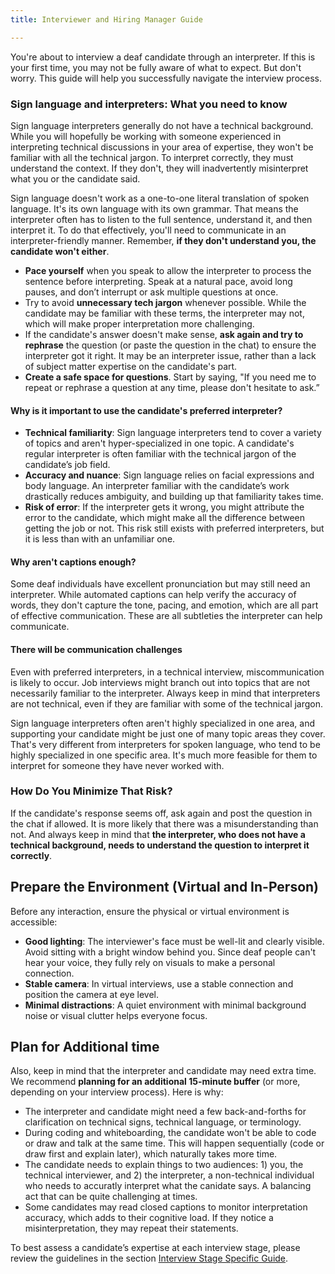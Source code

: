 ```yaml
---
title: Interviewer and Hiring Manager Guide

---
```

You're about to interview a deaf candidate through an interpreter. If this is your first time, you may not be fully aware of what to expect. But don't worry. This guide will help you successfully navigate the interview process.

### Sign language and interpreters: What you need to know
Sign language interpreters generally do not have a technical background. While you will hopefully be working with someone experienced in interpreting technical discussions in your area of expertise, they won't be familiar with all the technical jargon. To interpret correctly, they must understand the context. If they don't, they will inadvertently misinterpret what you or the candidate said. 

Sign language doesn't work as a one-to-one literal translation of spoken language. It's its own language with its own grammar. That means the interpreter often has to listen to the full sentence, understand it, and then interpret it. To do that effectively, you'll need to communicate in an interpreter-friendly manner. Remember, **if they don't understand you, the candidate won't either**. 
- **Pace yourself** when you speak to allow the interpreter to process the sentence before interpreting. Speak at a natural pace, avoid long pauses, and don’t interrupt or ask multiple questions at once.
- Try to avoid **unnecessary tech jargon** whenever possible. While the candidate may be familiar with these terms, the interpreter may not, which will make proper interpretation more challenging.
- If the candidate's answer doesn't make sense, **ask again and try to rephrase** the question (or paste the question in the chat) to ensure the interpreter got it right. It may be an interpreter issue, rather than a lack of subject matter expertise on the candidate's part. 
- **Create a safe space for questions**. Start by saying, "If you need me to repeat or rephrase a question at any time, please don't hesitate to ask.”

#### Why is it important to use the candidate's preferred interpreter? 
- **Technical familiarity**: Sign language interpreters tend to cover a variety of topics and aren't hyper-specialized in one topic. A candidate's regular interpreter is often familiar with the technical jargon of the candidate’s job field.
- **Accuracy and nuance**: Sign language relies on facial expressions and body language. An interpreter familiar with the candidate’s work drastically reduces ambiguity, and building up that familiarity takes time.
- **Risk of error**: If the interpreter gets it wrong, you might attribute the error to the candidate, which might make all the difference between getting the job or not. This risk still exists with preferred interpreters, but it is less than with an unfamiliar one. 

#### Why aren't captions enough?
Some deaf individuals have excellent pronunciation but may still need an interpreter. While automated captions can help verify the accuracy of words, they don't capture the tone, pacing, and emotion, which are all part of effective communication. These are all subtleties the interpreter can help communicate.  
#### There will be communication challenges
Even with preferred interpreters, in a technical interview, miscommunication is likely to occur. Job interviews might branch out into topics that are not necessarily familiar to the interpreter. Always keep in mind that interpreters are not technical, even if they are familiar with some of the technical jargon. 

Sign language interpreters often aren't highly specialized in one area, and supporting your candidate might be just one of many topic areas they cover. That's very different from interpreters for spoken language, who tend to be highly specialized in one specific area. It's much more feasible for them to interpret for someone they have never worked with.  
### How Do You Minimize That Risk?

If the candidate's response seems off, ask again and post the question in the chat if allowed. It is more likely that there was a misunderstanding than not. And always keep in mind that **the interpreter, who does not have a technical background, needs to understand the question to interpret it correctly**. 



## Prepare the Environment (Virtual and In-Person)

Before any interaction, ensure the physical or virtual environment is accessible:
- **Good lighting**: The interviewer's face must be well-lit and clearly visible. Avoid sitting with a bright window behind you. Since deaf people can't hear your voice, they fully rely on visuals to make a personal connection.
- **Stable camera**: In virtual interviews, use a stable connection and position the camera at eye level.
- **Minimal distractions**: A quiet environment with minimal background noise or visual clutter helps everyone focus.

## Plan for Additional time

Also, keep in mind that the interpreter and candidate may need extra time. We recommend **planning for an additional 15-minute buffer** (or more, depending on your interview process). 
Here is why:
- The interpreter and candidate might need a few back-and-forths for clarification on technical signs, technical language, or terminology.
- During coding and whiteboarding, the candidate won't be able to code or draw and talk at the same time. This will happen sequentially (code or draw first and explain later), which naturally takes more time. 
- The candidate needs to explain things to two audiences: 1) you, the technical interviewer, and 2) the interpreter, a non-technical individual who needs to accuratly interpret what the canidate says. A balancing act that can be quite challenging at times. 
- Some candidates may read closed captions to monitor interpretation accuracy, which adds to their cognitive load. If they notice a misinterpretation, they may repeat their statements.

To best assess a candidate’s expertise at each interview stage, please review the guidelines in the section [Interview Stage Specific Guide]().
